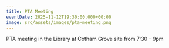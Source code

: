 ```yaml
---
title: PTA Meeting
eventDate: 2025-11-12T19:30:00.000+00:00
image: src/assets/images/pta-meeting.png
---
```

PTA meeting in the Library at Cotham Grove site from 7:30 - 9pm


